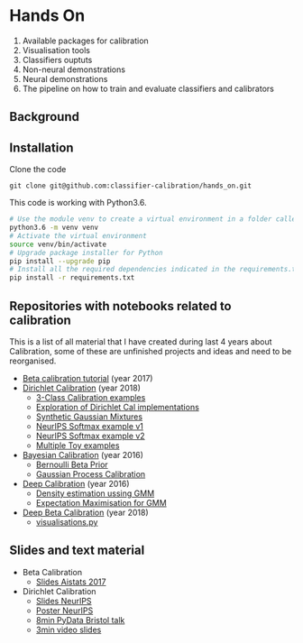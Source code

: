 # Hands On

1. Available packages for calibration
2. Visualisation tools
3. Classifiers ouptuts
3. Non-neural demonstrations
4. Neural demonstrations
5. The pipeline on how to train and evaluate classifiers and calibrators

## Background

## Installation

Clone the code

```
git clone git@github.com:classifier-calibration/hands_on.git
```

This code is working with Python3.6. 

```bash
# Use the module venv to create a virtual environment in a folder called venv
python3.6 -m venv venv
# Activate the virtual environment
source venv/bin/activate
# Upgrade package installer for Python
pip install --upgrade pip
# Install all the required dependencies indicated in the requirements.txt file
pip install -r requirements.txt
```

## Repositories with notebooks related to calibration

This is a list of all material that I have created during last 4 years about
Calibration, some of these are unfinished projects and ideas and need to be
reorganised.

- [Beta calibration tutorial](https://github.com/betacal/python/blob/master/tutorial/Python%20tutorial.ipynb) (year 2017)
- [Dirichlet Calibration](https://github.com/dirichletcal/experiments_neurips/tree/master/notebooks) (year 2018)
    - [3-Class Calibration examples](https://github.com/dirichletcal/experiments_neurips/blob/master/notebooks/Calibration_example.ipynb)
    - [Exploration of Dirichlet Cal implementations](https://github.com/dirichletcal/experiments_neurips/blob/master/notebooks/Dirichlet_calibration.ipynb)
    - [Synthetic Gaussian Mixtures](https://github.com/dirichletcal/experiments_neurips/blob/master/notebooks/synthetic_data_gaussian_mixture.ipynb)
    - [NeurIPS Softmax example v1](https://github.com/dirichletcal/experiments_neurips/blob/master/notebooks/synthetic_data_gaussian_mixture_softmax_v_01.ipynb)
    - [NeurIPS Softmax example v2](https://github.com/dirichletcal/experiments_neurips/blob/master/notebooks/synthetic_data_gaussian_mixture_softmax_v_02.ipynb)
    - [Multiple Toy examples](https://github.com/dirichletcal/experiments_neurips/blob/master/notebooks/toy_example_experiment.ipynb)
- [Bayesian Calibration](https://github.com/perellonieto/bayesian_calibration/tree/master/jupyter) (year 2016)
    - [Bernoulli Beta Prior](https://github.com/perellonieto/bayesian_calibration/blob/master/jupyter/Bernoulli_Beta_prior.ipynb)
    - [Gaussian Process Calibration](https://github.com/perellonieto/bayesian_calibration/blob/master/jupyter/GaussianProcess_calibration.ipynb)
- [Deep Calibration](https://github.com/perellonieto/deep_calibration) (year 2016)
    - [Density estimation ussing GMM](https://github.com/perellonieto/deep_calibration/blob/master/jupyter/Density_estimation_GMM.ipynb)
    - [Expectation Maximisation for GMM](https://github.com/perellonieto/deep_calibration/blob/master/jupyter/EM_Gaussian_mixture.ipynb)
- [Deep Beta Calibration](https://github.com/perellonieto/deep_betacal) (year 2018)
    - [visualisations.py](https://github.com/perellonieto/deep_betacal/blob/master/utils/visualisations.py)


## Slides and text material

- Beta Calibration
    - [Slides Aistats 2017](https://github.com/betacal/aistats2017/blob/master/aistats2017_beta_calibration_slides.pdf)
- Dirichlet Calibration
    - [Slides NeurIPS](https://dirichletcal.github.io/documents/neurips2019/slides.pdf)
    - [Poster NeurIPS](https://dirichletcal.github.io/documents/neurips2019/poster.pdf)
    - [8min PyData Bristol talk](https://docs.google.com/presentation/d/1RMzzNyQUz6BLQYCqD6RZT3ju__5fG4MbgNNmDkmRYDQ/edit#slide=id.g6b70f9ecd5_0_17)
    - [3min video slides](https://docs.google.com/presentation/d/1iQ-4hScB4WuonkSpKsXpRSvzTGLgT2LwFYvAeXHmI_o/edit#slide=id.g65639b587c_0_113)
